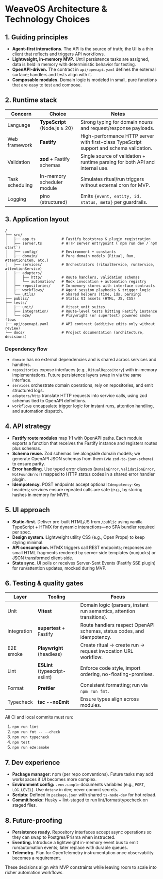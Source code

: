 # WeaveOS Architecture & Technology Choices

## 1. Guiding principles
- **Agent-first interactions.** The API is the source of truth; the UI is a thin client that reflects and triggers API workflows.
- **Lightweight, in-memory MVP.** Until persistence tasks are assigned, data is held in memory with deterministic behavior for testing.
- **OpenAPI-driven.** The contract in `api/openapi.yaml` defines the external surface; handlers and tests align with it.
- **Composable modules.** Domain logic is modeled in small, pure functions that are easy to test and compose.

## 2. Runtime stack
| Concern | Choice | Notes |
| --- | --- | --- |
| Language | **TypeScript** (Node.js ≥ 20) | Strong typing for domain nouns and request/response payloads. |
| Web framework | **Fastify** | High-performance HTTP server with first-class TypeScript support and schema validation. |
| Validation | **zod** + Fastify schemas | Single source of validation + runtime parsing for both API and internal use. |
| Task scheduling | In-memory scheduler module | Simulates ritual/run triggers without external cron for MVP. |
| Logging | pino (structured) | Emits `{event, entity, id, status, meta}` per guardrails. |

## 3. Application layout
```
/
├── src/
│   ├── app.ts            # Fastify bootstrap & plugin registration
│   ├── server.ts         # HTTP server entrypoint (`npm run dev`/`npm start`)
│   ├── config/           # Environment + constants
│   ├── domain/           # Pure domain models (Ritual, Run, AttentionItem, etc.)
│   ├── services/         # Orchestrators (ritualService, runService, attentionService)
│   ├── adapters/
│   │   ├── http/         # Route handlers, validation schemas
│   │   └── automation/   # Mock invocation + automation registry
│   ├── repositories/     # In-memory stores with interface contracts
│   ├── workflows/        # Agent session playbooks & trigger logic
│   └── utils/            # Shared helpers (time, ids, parsing)
├── public/               # Static UI assets (HTML, JS, CSS)
├── tests/
│   ├── unit/             # Vitest unit suites
│   ├── integration/      # Route-level tests hitting Fastify instance
│   └── e2e/              # Playwright (or supertest) powered smoke flows
├── api/openapi.yaml      # API contract (additive edits only without review)
└── docs/                 # Project documentation (architecture, decisions)
```

### Dependency flow
- `domain` has no external dependencies and is shared across services and handlers.
- `repositories` expose interfaces (e.g., `RitualRepository`) with in-memory implementations. Future persistence layers swap in via the same interface.
- `services` orchestrate domain operations, rely on repositories, and emit structured logs.
- `adapters/http` translate HTTP requests into service calls, using zod schemas tied to OpenAPI definitions.
- `workflows` encapsulate trigger logic for instant runs, attention handling, and automation dispatch.

## 4. API strategy
- **Fastify route modules** map 1:1 with OpenAPI paths. Each module exports a function that receives the Fastify instance and registers routes plus schemas.
- **Schema reuse.** Zod schemas live alongside domain models; we generate OpenAPI JSON schemas from them (via `zod-to-json-schema`) to ensure parity.
- **Error handling.** Use typed error classes (`DomainError`, `ValidationError`, `NotFoundError`) mapped to HTTP status codes in a shared error handler plugin.
- **Idempotency.** POST endpoints accept optional `Idempotency-Key` headers; services ensure repeated calls are safe (e.g., by storing hashes in memory for MVP).

## 5. UI approach
- **Static-first.** Deliver pre-built HTML/JS from `/public` using vanilla TypeScript + HTMX for dynamic interactions—no SPA bundler required per spec.
- **Design system.** Lightweight utility CSS (e.g., Open Props) to keep styling minimal.
- **API consumption.** HTMX triggers call REST endpoints; responses are small HTML fragments rendered by server-side templates (nunjucks) or JSON transformed client-side.
- **State sync.** UI polls or receives Server-Sent Events (Fastify SSE plugin) for run/attention updates, mocked during MVP.

## 6. Testing & quality gates
| Layer | Tooling | Focus |
| --- | --- | --- |
| Unit | **Vitest** | Domain logic (parsers, instant run semantics, attention transitions). |
| Integration | **supertest** + Fastify | Route handlers respect OpenAPI schemas, status codes, and idempotency. |
| E2E smoke | **Playwright** (headless) | Create ritual → create run → request invocation URL workflow. |
| Lint | **ESLint** (typescript-eslint) | Enforce code style, import ordering, no-floating-promises. |
| Format | **Prettier** | Consistent formatting; run via `npm run fmt`. |
| Typecheck | **tsc --noEmit** | Ensure types align across modules. |

All CI and local commits must run:
1. `npm run lint`
2. `npm run fmt -- --check`
3. `npm run typecheck`
4. `npm test`
5. `npm run e2e:smoke`

## 7. Dev experience
- **Package manager:** npm (per repo conventions). Future tasks may add workspaces if UI becomes more complex.
- **Environment config:** `.env.sample` documents variables (e.g., `PORT`, `LOG_LEVEL`). Use `dotenv` in dev; never commit secrets.
- **Scripts:** Defined in `package.json` with shared `ts-node-dev` for hot reload.
- **Commit hooks:** Husky + lint-staged to run lint/format/typecheck on staged files.

## 8. Future-proofing
- **Persistence ready.** Repository interfaces accept async operations so they can swap to Postgres/Prisma when instructed.
- **Eventing.** Introduce a lightweight in-memory event bus to emit run/automation events; later replace with durable queues.
- **Telemetry.** Plan for OpenTelemetry instrumentation once observability becomes a requirement.

These decisions align with MVP constraints while leaving room to scale into richer automation workflows.
